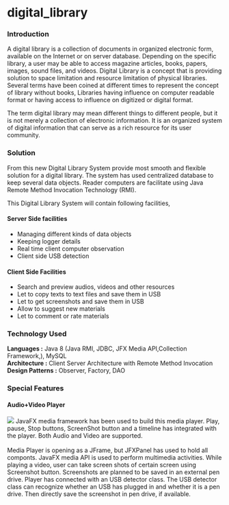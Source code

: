 # digital_library

<H3>Introduction</H3>

A digital library is a collection of documents in organized electronic form, available on the Internet or on server database. Depending on the specific library, a user may be able to access magazine articles, books, papers, images, sound files, and videos.  Digital Library is a concept that is providing solution to space limitation and resource limitation of physical libraries. Several terms have been coined at different times to represent the concept of library without books, Libraries having influence on computer readable format or having access to influence on digitized or digital format. 

The term digital library may mean different things to different people, but it is not merely a collection of electronic information. It is an organized system of digital information that can serve as a rich resource for its user community.

<H3>Solution</H3>
From this new Digital Library System provide most smooth and flexible solution for a digital library.  The system has used centralized database to keep several data objects. Reader computers are facilitate using Java Remote Method Invocation Technology (RMI). 

This Digital Library System will contain following facilities,
<H4>Server Side facilities</H4>
<ul>
<li>Managing different kinds of data objects</li>
<li>Keeping logger details</li>
<li>Real time client computer observation</li>
<li>Client side USB detection</li>
</ul>

<H4>Client Side Facilities</H4>
<ul>
<li>Search and preview audios, videos and other resources</li>
<li>Let to copy texts to text files and save them in USB</li>
<li>Let to get screenshots and save them in USB</li>
<li>Allow to suggest new materials</li>
<li>Let to comment or rate materials</li>
  </ul>
  
<h3>Technology Used</h3>
<b>Languages :</b> Java 8 (Java RMI, JDBC, JFX Media API,Collection Framework,), MySQL<br>
<b>Architecture :</b> Client Server Architecture with Remote Method Invocation<br>
<b>Design Patterns :</b> Observer, Factory, DAO

<h3>Special Features</h3>
<h4>Audio+Video Player</h4>
<img src="https://i.imgur.com/nV4Wzi8.jpg">
JavaFX media framework has been used to build this media player. Play, pause, Stop buttons, ScreenShot button and a timeline has integrated with the player. Both Audio and Video are supported. 
<br><br>  Media Player is opening as a JFrame, but JFXPanel has used to hold all componts. JavaFX media API is used to perform multimedia activities. While playing a video, user can take screen shots of certain screen using Screenshot button. Screenshots are planned to be saved in an external pen drive. Player has connected with an USB detector class. The USB detector class can recognize whether an USB has plugged in and whether it is a pen drive. Then directly save the screenshot in pen drive, if available. 
